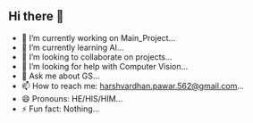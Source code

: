 ## Hi there 👋

- 🔭 I’m currently working on Main_Project...
- 🌱 I’m currently learning AI...
- 👯 I’m looking to collaborate on projects...
- 🤔 I’m looking for help with Computer Vision...
- 💬 Ask me about GS...
- 📫 How to reach me: harshvardhan.pawar.562@gmail.com...
- 😄 Pronouns: HE/HIS/HIM...
- ⚡ Fun fact: Nothing...
  
